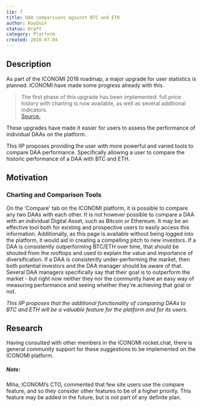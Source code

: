```yaml
---
iip: 7
title: DAA comparisons against BTC and ETH 
author: RayQuin
status: Draft
category: Platform
created: 2018-07-04
---
```


<!--You can leave these HTML comments in your merged IIP and delete the visible duplicate text guides, they will not appear and may be helpful to refer to if you edit it again. This is the suggested template for new IIPs. Note that an IIP number will be assigned by an editor. When opening a pull request to submit your IIP, please use an abbreviated title in the filename, `iip-title_abbrev.md`. The title should be 50 characters or less.-->

## Description
<!--Provide a simplified and layman-accessible explanation of the IIP.-->
As part of the ICONOMI 2018 roadmap, a major upgrade for user statistics is planned. ICONOMI have made some progress already with this.

>The first phase of this upgrade has been implemented: full price history with charting is now available, as well as several additional indicators.  
[Source.](https://medium.com/iconominet/development-overview-q2-2018-fd11fc14388b)

These upgrades have made it easier for users to assess the performance of individual DAAs on the platform. 

This IIP proposes providing the user with more powerful and varied tools to compare DAA performance. Specifically allowing a user to compare the historic performance of a DAA with BTC and ETH.



## Motivation
<!-- The motivation should clearly explain why the existing system is inadequate to address the problem that the IIP solves. -->

### Charting and Comparison Tools
On the 'Compare' tab on the ICONOMI platform, it is possible to compare any two DAAs with each other. It is not however possible to compare a DAA with an individual Digital Asset, such as Bitcoin or Ethereum. It may be an effective tool both for existing and prospective users to easily access this information. Additionally, as this page is available without being logged into the platform, it would aid in creating a compelling pitch to new investors.
If a DAA is consistently outperforming BTC/ETH over time, that should be shouted from the rooftops and used to explain the value and importance of diversification. If a DAA is consistently under-performing the market, then both potential investors and the DAA manager should be aware of that. Several DAA managers specifically say that their goal is to outperform the market - but right now neither they nor the community have an easy way of measuring performance and seeing whether they're achieving that goal or not.

*This IIP proposes that the additional functionality of comparing DAAs to BTC and ETH will be a valuable feature for the platform and for its users.*



## Research
<!--Showing test cases, examples or research of how and why the idea has worked before (in other projects or other walks of life) will help strengthen the case for the IIP.-->
Having consulted with other members in the ICONOMI rocket.chat, there is general community support for these suggestions to be implemented on the ICONOMI platform. 


##### Note: 
Miha, ICONOMI’s CTO, commented that few site users use the compare feature, and so they consider other features to be of a higher priority. This feature may be added in the future, but is not part of any definite plan.
